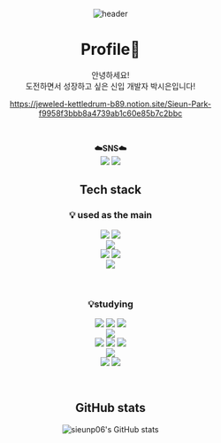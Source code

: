 <div align="center">

![header](https://capsule-render.vercel.app/api?type=waving&color=auto&height=300&section=header&text=Sieun%20Park&fontSize=90&animation=fadeIn&fontAlignY=38&desc=GitHub%20Profile&descAlignY=51&descAlign=62)

# <Strong> Profile👋 </Strong>
안녕하세요!<br>
도전하면서 성장하고 싶은 신입 개발자 박시은입니다!


https://jeweled-kettledrum-b89.notion.site/Sieun-Park-f9958f3bbb8a4739ab1c60e85b7c2bbc


<br>
<p align="center">
    <Strong>☁️SNS☁️</Strong><br>
    <a href="https://sieunp06.github.io/" target="_blank"><img src="https://img.shields.io/badge/DevBlog-535D6C?style=flat-square&logo=Blogger&logoColor=white"/></a>
    <a href="https://www.instagram.com/ssi_eun06/" target="_blank"><img src="https://img.shields.io/badge/Instagram-E4405F?style=flat-square&logo=Instagram&logoColor=white"/></a>
<br>

## <Strong> Tech stack </Strong>
### 💡<Strong> used as the main </Strong>
<p align="center" display="inline-block">
    <img src="https://img.shields.io/badge/JAVA-007396?style=for-the-badge&logo=java&logoColor=white">
    <img src="https://img.shields.io/badge/Python-3776AB?style=for-the-badge&logo=Python&logoColor=white"><br>
    <img src="https://img.shields.io/badge/mysql-4479A1?style=for-the-badge&logo=mysql&logoColor=white"><br>
    <img src="https://img.shields.io/badge/Git-F05032?style=for-the-badge&logo=Git&logoColor=white">
    <img src="https://img.shields.io/badge/GitHub-181717?style=for-the-badge&logo=GitHub&logoColor=white"><br>
    <img src="https://img.shields.io/badge/Unity-FFFFFF?style=for-the-badge&logo=Unity&logoColor=black">
</p><br>

### 💡<Strong>studying </Strong>
<p align="center" display="inline-block">
    <img src="https://img.shields.io/badge/javascript-F7DF1E?style=for-the-badge&logo=javascript&logoColor=black">
    <img src="https://img.shields.io/badge/css-1572B6?style=for-the-badge&logo=css3&logoColor=white">
    <img src="https://img.shields.io/badge/html-E34F26?style=for-the-badge&logo=html5&logoColor=white"><br>
    <img src="https://img.shields.io/badge/Node.js-339933?style=for-the-badge&logo=Node.js&logoColor=white"><br>
    <img src="https://img.shields.io/badge/C-A8B9CC?style=for-the-badge&logo=C&logoColor=white">
    <img src="https://img.shields.io/badge/C++-00599C?style=for-the-badge&logo=C++&logoColor=white">
    <img src="https://img.shields.io/badge/C%23-239120?style=for-the-badge&logo=C Sharp&logoColor=white"><br>
    <img src="https://img.shields.io/badge/Unreal Engine-0E1128?style=for-the-badge&logo=Unreal Engine&logoColor=white">
<br>
    <img src="https://img.shields.io/badge/Kotlin-7F52FF?style=for-the-badge&logo=Kotlin&logoColor=white">
    <img src="https://img.shields.io/badge/Flutter-02569B?style=for-the-badge&logo=Flutter&logoColor=white">
</p><br>


## GitHub stats

![sieunp06's GitHub stats](https://github-readme-stats.vercel.app/api?username=sieunp06&show_icons=true&theme=dracula)

<br>

<!--
## Beakjoon
<br>
<img src="https://img.shields.io/badge/Python-3776AB?style=for-the-badge&logo=Python&logoColor=white">

[![Solved.ac Profile](http://mazassumnida.wtf/api/generate_badge?boj=sieunp06)](https://solved.ac/sieunp06)
<br>

<img src="https://img.shields.io/badge/JAVA-007396?style=for-the-badge&logo=java&logoColor=white">

[![Solved.ac Profile](http://mazassumnida.wtf/api/generate_badge?boj=teetoos)](https://solved.ac/teetoos)
-->

<!--
**sieunp06/sieunp06** is a ✨ _special_ ✨ repository because its `README.md` (this file) appears on your GitHub profile.

Here are some ideas to get you started:

- 🔭 I’m currently working on ...
- 🌱 I’m currently learning ...
- 👯 I’m looking to collaborate on ...
- 🤔 I’m looking for help with ...
- 💬 Ask me about ...
- 📫 How to reach me: ...
- 😄 Pronouns: ...
- ⚡ Fun fact: ...
-->
